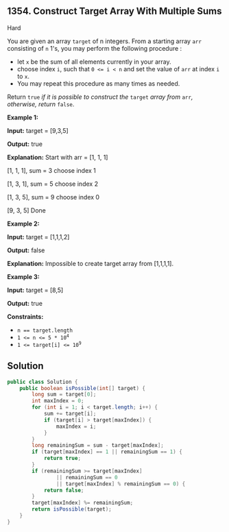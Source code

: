 ## 1354\. Construct Target Array With Multiple Sums

Hard

You are given an array `target` of n integers. From a starting array `arr` consisting of `n` 1's, you may perform the following procedure :

*   let `x` be the sum of all elements currently in your array.
*   choose index `i`, such that `0 <= i < n` and set the value of `arr` at index `i` to `x`.
*   You may repeat this procedure as many times as needed.

Return `true` _if it is possible to construct the_ `target` _array from_ `arr`_, otherwise, return_ `false`.

**Example 1:**

**Input:** target = [9,3,5]

**Output:** true

**Explanation:** Start with arr = [1, 1, 1] 

[1, 1, 1], sum = 3 choose index 1 

[1, 3, 1], sum = 5 choose index 2 

[1, 3, 5], sum = 9 choose index 0 

[9, 3, 5] Done

**Example 2:**

**Input:** target = [1,1,1,2]

**Output:** false

**Explanation:** Impossible to create target array from [1,1,1,1].

**Example 3:**

**Input:** target = [8,5]

**Output:** true

**Constraints:**

*   `n == target.length`
*   <code>1 <= n <= 5 * 10<sup>4</sup></code>
*   <code>1 <= target[i] <= 10<sup>9</sup></code>

## Solution

```java
public class Solution {
    public boolean isPossible(int[] target) {
        long sum = target[0];
        int maxIndex = 0;
        for (int i = 1; i < target.length; i++) {
            sum += target[i];
            if (target[i] > target[maxIndex]) {
                maxIndex = i;
            }
        }
        long remainingSum = sum - target[maxIndex];
        if (target[maxIndex] == 1 || remainingSum == 1) {
            return true;
        }
        if (remainingSum >= target[maxIndex]
                || remainingSum == 0
                || target[maxIndex] % remainingSum == 0) {
            return false;
        }
        target[maxIndex] %= remainingSum;
        return isPossible(target);
    }
}
```